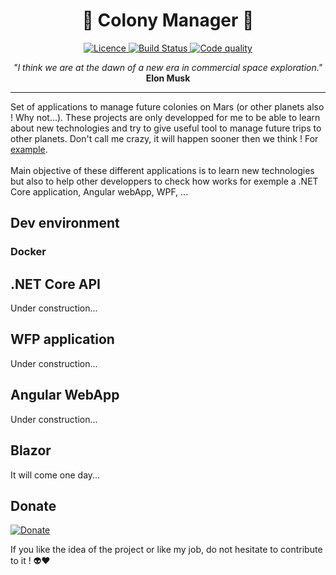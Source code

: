 <h1 align="center">🚀 Colony Manager 🚀</h1>

<p align="center">

<a href="https://www.gnu.org/licenses/gpl-3.0.en.html">
  <img 
    src="https://img.shields.io/badge/License-GPLv3-blue.svg"
    alt="Licence"/>
</a>

  <a href="#">
    <img
      src="https://github.com/fdivrusa/ColonyManager/workflows/API%20status/badge.svg"
      alt="Build Status"
    />
  </a>

  <a href="#">
    <img
      src="https://api.codacy.com/project/badge/Grade/ba60f1b39049426399156c5fd78bf890"
      alt="Code quality"
    />
  </a>
</p>

<p align="center"><i>"I think we are at the dawn of a new era in commercial space exploration." </i><b>Elon Musk</b></p>

---- 

Set of applications to manage future colonies on Mars (or other planets
also ! Why not...). These projects are only developped for me to be able to
learn about new technologies and try to give useful tool to manage future trips
to other planets. Don't call me crazy, it will happen sooner then we think ! For
[example](https://www.businessinsider.fr/us/elon-musk-plans-1-million-people-to-mars-by-2050-2020-1#:~:text=Elon%20Musk%20says%20he%20plans,jobs%27%20on%20the%20red%20planet&text=Elon%20Musk%20recently%20shared%20details,people%20to%20Mars%20by%202050.).
</br></br>Main objective of these different applications is to learn new technologies but also to help other developpers to check how works for exemple a .NET Core application, Angular webApp, WPF, ...

## Dev environment

### Docker

## .NET Core API

Under construction...

## WFP application

Under construction...

## Angular WebApp

Under construction...

## Blazor

It will come one day...

## Donate

[![Donate](https://img.shields.io/badge/Donate-PayPal-green.svg)](https://www.paypal.com/donate?hosted_button_id=RWPYPWRRZ4S6N)

If you like the idea of the project or like my job, do not hesitate to contribute to it ! 👽❤️

